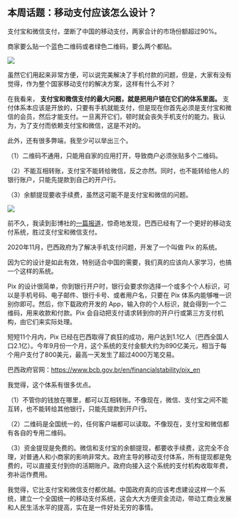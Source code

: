 ## 本周话题：移动支付应该怎么设计？

支付宝和微信支付，垄断了中国的移动支付，两家合计的市场份额超过90%。

商家要么贴一个蓝色二维码或者绿色二维码，要么两个都贴。

![](https://cdn.beekka.com/blogimg/asset/202110/bg2021102803.jpg)

虽然它们用起来非常方便，可以说完美解决了手机付款的问题，但是，大家有没有觉得，作为整个国家移动支付的解决方案，这样有什么不对？

在我看来， **支付宝和微信支付的最大问题，就是把用户锁在它们的体系里面。** 支付体系本应该是开放的，只要有手机就能支付，但是现在你首先必须是支付宝和微信的会员，然后才能支付。一旦离开它们，顿时就会丧失手机支付的能力。我认为，为了支付而依赖支付宝和微信，这是不对的。

此外，还有很多弊端，我至少可以举出三个。

（1）二维码不通用，只能用自家的应用打开，导致商户必须张贴多个二维码。

（2）不能互相转账，支付宝不能转给微信，反之亦然。同时，也不能转给他人的银行账户，只能先提款到自己的开户行。

（3）余额提现要收手续费，虽然这可能不是支付宝和微信的问题。

![](https://cdn.beekka.com/blogimg/asset/202110/bg2021102804.jpg)

前不久，我读到彭博社的[一篇报道](https://www.bloomberg.com/news/articles/2021-10-06/pix-mobile-payment-how-brazil-s-central-bank-launched-platform)，惊奇地发现，巴西已经有了一个更好的移动支付系统，胜过支付宝和微信支付。

2020年11月，巴西政府为了解决手机支付问题，开发了一个叫做 Pix 的系统。


因为它的设计是如此有效，特别适合中国的需要，我们真的应该向人家学习，也搞一个这样的系统。

Pix 的设计很简单，你到银行开户时，银行会要求你选择一个或多个个人标识，可以是手机号码、电子邮件、银行卡号、或者用户名，只要在 Pix 体系内能够唯一识别你即可。然后，你下载政府开发的 App，输入你的个人标识，就会得到一个二维码，用来收款和付款。Pix 会自动把支付请求转到你的开户行或第三方支付机构，由它们来实际处理。

短短11个月内，Pix 已经在巴西取得了疯狂的成功，用户达到1.1亿人（巴西全国人口2.1亿）。今年9月份一个月，这个系统的支付金额大约为890亿美元，相当于每个用户支付了800美元，最高一天发生了超过4000万笔交易。

巴西政府官网：https://www.bcb.gov.br/en/financialstability/pix_en

我觉得，这个体系有很多优点。

（1）不管你的钱放在哪里，都可以互相转账。不像现在，微信、支付宝之间不能互转，也不能转给其他银行，只能先提款到开户行。

（2）二维码是全国统一的，任何客户端都可以读取。不像现在，支付宝和微信都有各自的专用二维码。

（3）资金提现是免费的。微信和支付宝的余额提现，都要收手续费，这完全不合理，对普通人和小商家的影响非常大。政府主导的移动支付体系，所有提现都是免费的，可以直接支付到你的活期账户。政府向接入这个系统的支付机构收取年费，弥补运作费用。

我觉得，它比支付宝和微信支付都优越。中国政府真的应该考虑建设这样一个系统，建立一个全国统一的移动支付系统，这会大大方便资金流动，带动工商业发展和人民生活水平的提高，实在是一件好处无穷的事情。
